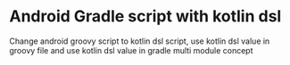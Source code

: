 # Android Gradle script with kotlin dsl

Change android groovy script to kotlin dsl script, use kotlin dsl value in groovy file and use kotlin dsl value in gradle multi module concept
